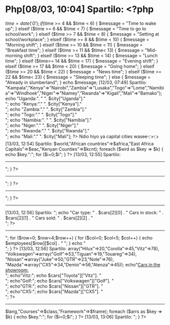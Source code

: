 # Php[08/03, 10:04] Spartilo: <?php
$time = date('G');
if ($time >= 4 && $time < 6) {
    $message = "Time to wake up";
} elseif ($time >= 6 && $time < 7) {
    $message = "Time to go to school/work";
} elseif ($time >= 7 && $time < 8) {
    $message = "Setting at school/workplace";
} elseif ($time >= 8 && $time < 10) {
    $message = "Morning shift";
} elseif ($time >= 10 && $time < 11) {
    $message = "Breakfast time";
} elseif ($time >= 11 && $time< 13) {
    $message = "Mid-morning shift";
} elseif ($time >= 13 && $time < 14) {
    $message = "Lunch time";
} elseif ($time>= 14 && $time < 17) {
    $message = "Evening shift";
} elseif ($time >= 17 && $time < 20) {
    $message = "Going home";
} elseif ($time >= 20 && $time < 22) {
    $message = "News time";
} elseif ($time >= 22 && $time< 23) {
    $message = "Sleeping time";
} else {
    $message = "Already in slumberland";
}
echo $message;
[12/03, 07:49] Spartilo: <?php
$city=array("Uganda"=>"Kampala","Kenya"=>"Nairobi","Zambia"=>"Lusaka","Togo"=>"Lome","Namibia"=>"Windhoek","Niger"=>"Niamey","Rwanda"=>"Kigali","Mali"=>"Bamako");
echo "Uganda:". " ". $city["Uganda"]."<br>";
echo "Kenya:"." ". $city["Kenya"]."<br>";
echo "Zambia:"." ". $city["Zambia"]."<br>";
echo "Togo:"." ". $city["Togo"]."<br>";
echo "Namibia:". " ". $city["Namibia"]."<br>";
echo "Niger:"." ". $city["Niger"]."<br>";
echo "Rwanda:"." ". $city["Rwanda"]."<br>";
echo "Mali:"." ". $city["Mali"];
?> Ndio hiyo ya capital cities wasee👈👈
[13/03, 12:54] Spartilo: <?php
$world=array("Europe","Africa","Asia","America");
$africa=array("Kenya","Mali","Tunisia","Uganda","Angola");
$eac=array("Nairobi","Dodoma","Kigali","Kampala","Mogadishu");
$kcnt=array("Kajiado","Nakuru","Busia","Nyamira","Kiambu","Wajir");
$wrd=array("Continents"=>$world,"African countries"=>$africa,"East Africa Capitals"=>$eac,"Kenyan Counties"=>$kcnt);
foreach ($wrd as $key => $k) 
{
    echo $key.":";
    for ($i=0;$i<count($k);$i++) 
    { 
        echo $k[$i]." ";
    }
    echo"<br>";
}
?>
[13/03, 12:55] Spartilo: <?php //count()function
$stud=array("David","Zippy","Tim","Zaddock");
echo count($stud);
?>
<hr>
<?php
$color=array("red","blue","black","green","white","grey","brown","yellow");
sort($color);
foreach($color as $k)//sort()function
{
    echo"$k <br>";
}
?>
<hr>
<?php //sort()function
$color=array("red","blue","black","green","white","grey","brown","yellow");
rsort($color);
foreach($color as $k)
{
    echo"$k <br>";
}
?>
<hr>
<?php //reverse()function
$sport=array("football","badminton","basketball","rugby","cricket","golf","baseball","swimming");
$reversedsport=array_reverse($sport);
foreach($reversedsport as $k)
{
    echo"$k <br>";
}
?>
<hr>
<?php //search() function
$k=array("Kajiado","Nairobi","Kiambu","Makueni","Marsabit","Kisumu");
$key=array_search("Kisumu",$k);
echo $key;
?>
[13/03, 12:56] Spartilo: <?php
$cars = array(array("Volvo", 40, 18), array("Toyota", 100, 80), array("BMW", 56, 16), array("Mazda", 100, 89), array("VW", 74, 23));
echo "The car type is " . $cars[0][0] . ", the stock in was " . $cars[0][1] . " where " . $cars[0][2] . " were sold. <br>";
echo "Car type: " . $cars[2][0] . " Cars in stock: " . $cars[2][1] . " Cars sold: " . $cars[2][2] . "<br>";
?>
<hr> 
<?php
$employees = array(array(1, "David", "Male", "System Analyst", 150000), array(2, "Kondeboy", "Male", "Software Developer", 50000), array(3, "Vivian", "Female", "Data Analyst", 60000), array(4, "Timotheo", "Male", "Data Mining", 90000));
echo "SN: Name: Gender: Role: Salary: <br>";
for ($row=0; $row<4;$row++) {
    for ($col=0; $col<5; $col++) {
        echo $employees[$row][$col] . " ";
    }
    echo "<br>";
}
?>
[13/03, 12:56] Spartilo: <?php
$cars=array("Toyota"=>array("Hilux"=>20,"Corolla"=>45,"Vitz"=>78),
"Volkswagen"=>array("Golf"=>53,"Tiguan"=>19,"Touareg"=>34),
"Nissan"=>array("Juke"=>50,"GTR"=>23,"Note"=>76),
"Mazda"=>array("CX5"=>34,"Demio"=>56,"Atenza"=>45));
echo"<u>Cars in the showroom: </u><br>";
echo"Vitz:";
echo $cars["Toyota"]["Vitz"]. "<br>";
echo"Golf:";
echo $cars["Volkswagen"]["Golf"]. "<br>";
echo"GTR:";
echo $cars["Nissan"]["GTR"]. "<br>";
echo"CX5:";
echo $cars["Mazda"]["CX5"]. "<br>";
?>
<hr>
<?php
$lang=array("HTML","PHP","JAVA","MYSQL");
$class=array("HDBT","SHEP","ICP");
$frame=array("Laravel","Django","React","Angular");
$arrs=array("Languages"=>$lang,"Courses"=>$class,"Framework"=>$frame);
foreach ($arrs as $key => $k) 
{
    echo $key.":";
    for ($i=0;$i<count($k);$i++) 
    { 
        echo $k[$i]." ";
    }
    echo"<br>";
}
?>
[13/03, 13:06] Spartilo: <?php
$leagues=array("premier","laliga","serie A","league 1","bundesliga","turkish","kpl");
foreach ($leagues as $team) 
{
    echo"$team <br>";
}
?>
<?php
$staff[0]="kondeboy";
$staff[1]="Male";
$staff[2]="Kisii";
$staff[3]="19";
$staff[4]="KTVTC";
echo"His name is"." ".$staff[0].", He is a"." ".$staff[1]." and he is"." ".$staff[3]." years old, from"." ".$staff[2]." studying computer programming at"." ".$staff[4]."";
